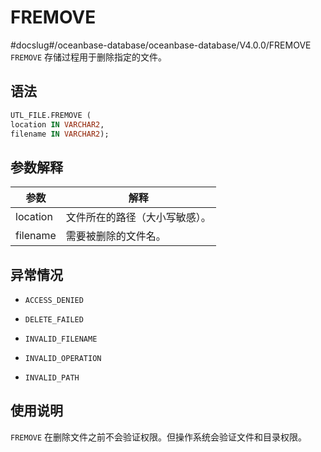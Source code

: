 FREMOVE 
============================
#docslug#/oceanbase-database/oceanbase-database/V4.0.0/FREMOVE
`FREMOVE` 存储过程用于删除指定的文件。

语法 
-----------------------

```sql
UTL_FILE.FREMOVE (
location IN VARCHAR2,
filename IN VARCHAR2);
```



参数解释 
-------------------------



|    参数    |       解释        |
|----------|-----------------|
| location | 文件所在的路径（大小写敏感）。 |
| filename | 需要被删除的文件名。      |



异常情况 
-------------------------

* `ACCESS_DENIED`

  

* `DELETE_FAILED`

  

* `INVALID_FILENAME`

  

* `INVALID_OPERATION`

  

* `INVALID_PATH`

  




使用说明 
-------------------------

`FREMOVE` 在删除文件之前不会验证权限。但操作系统会验证文件和目录权限。

